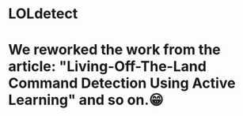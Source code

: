 # LOLdetect
# We reworked the work from the article: "Living-Off-The-Land Command Detection Using Active Learning" and so on.😁
